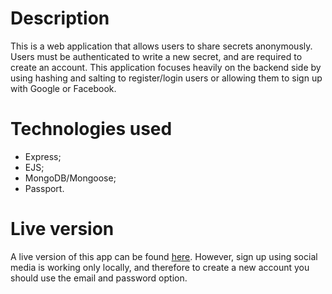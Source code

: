 # Description

This is a web application that allows users to share secrets anonymously. Users must be authenticated to write a new secret, and are required to create an account. This application focuses heavily on the backend side by using hashing and salting to register/login users or allowing them to sign up with Google or Facebook.

# Technologies used

* Express;
* EJS;
* MongoDB/Mongoose;
* Passport.

# Live version

A live version of this app can be found [here](https://a-secrets-app.herokuapp.com/). However, sign up using social media is working only locally, and therefore to create a new account you should use the email and password option.
